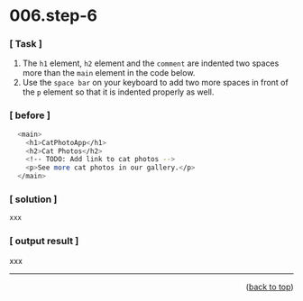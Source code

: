 <a name="topage"></a>

# 006.step-6

### [ Task ]
  1. The `h1` element, `h2` element and the `comment` are indented two spaces more than the `main` element in the code below.
  2. Use the `space bar` on your keyboard to add two more spaces in front of the `p` element so that it is indented properly as well.

### [ before ]

```sh
  <main>
    <h1>CatPhotoApp</h1>
    <h2>Cat Photos</h2>
    <!-- TODO: Add link to cat photos -->
    <p>See more cat photos in our gallery.</p>
  </main>  
```

### [ solution ]

```sh
xxx
```

### [ output result ]

xxx

-----
<p align="right">(<a href="#topage">back to top</a>)</p>
<br/>
<br/>
